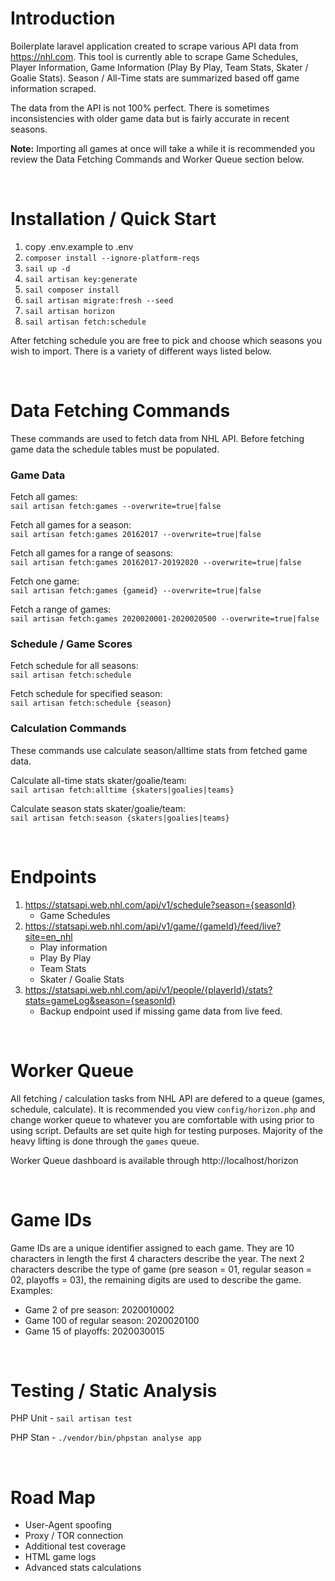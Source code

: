 # Introduction
Boilerplate laravel application created to scrape various API data from https://nhl.com. This tool is currently able to scrape Game Schedules, Player Information, Game Information (Play By Play, Team Stats, Skater / Goalie Stats). Season / All-Time stats are summarized based off game information scraped.

The data from the API is not 100% perfect. There is sometimes inconsistencies with older game data but is fairly accurate in recent seasons.

**Note:** Importing all games at once will take a while it is recommended you review the Data Fetching Commands and Worker Queue section below.

<br />

# Installation / Quick Start

1) copy .env.example to .env
2) `composer install --ignore-platform-reqs`
3) `sail up -d`
4) `sail artisan key:generate`
5) `sail composer install`
6) `sail artisan migrate:fresh --seed`
7) `sail artisan horizon`
8) `sail artisan fetch:schedule`

After fetching schedule you are free to pick and choose which seasons you wish to import. There is a variety of different ways listed below.

<br />

# Data Fetching Commands
These commands are used to fetch data from NHL API. Before fetching game data the schedule tables must be populated.<br />

### Game Data

Fetch all games:<br />
`sail artisan fetch:games --overwrite=true|false`

Fetch all games for a season:<br />
`sail artisan fetch:games 20162017 --overwrite=true|false`

Fetch all games for a range of seasons:<br />
`sail artisan fetch:games 20162017-20192020 --overwrite=true|false`

Fetch one game:<br />
`sail artisan fetch:games {gameid} --overwrite=true|false`

Fetch a range of games:<br />
`sail artisan fetch:games 2020020001-2020020500 --overwrite=true|false`

### Schedule / Game Scores
Fetch schedule for all seasons:<br />
`sail artisan fetch:schedule`

Fetch schedule for specified season:<br />
`sail artisan fetch:schedule {season}`

### Calculation Commands
These commands use calculate season/alltime stats from fetched game data.<br />

Calculate all-time stats skater/goalie/team:<br />
`sail artisan fetch:alltime {skaters|goalies|teams}`

Calculate season stats skater/goalie/team:<br />
`sail artisan fetch:season {skaters|goalies|teams}`

<br />

# Endpoints
1) https://statsapi.web.nhl.com/api/v1/schedule?season={seasonId}
    - Game Schedules
2) https://statsapi.web.nhl.com/api/v1/game/{gameId}/feed/live?site=en_nhl
   - Play information
   - Play By Play
   - Team Stats
   - Skater / Goalie Stats
3) https://statsapi.web.nhl.com/api/v1/people/{playerId}/stats?stats=gameLog&season={seasonId}
    - Backup endpoint used if missing game data from live feed.

<br />

# Worker Queue
All fetching / calculation tasks from NHL API are defered to a queue (games, schedule, calculate). It is recommended you view `config/horizon.php` and change worker queue to whatever you are comfortable with using prior to using script. Defaults are set quite high for testing purposes. Majority of the heavy lifting is done through the `games` queue.

Worker Queue dashboard is available through http://localhost/horizon

<br />

# Game IDs
Game IDs are a unique identifier assigned to each game. They are 10 characters in length the first 4 characters describe the year. The next 2 characters describe the type of game (pre season = 01, regular season = 02, playoffs = 03), the remaining digits are used to describe the game. Examples:
- Game 2 of pre season: 2020010002
- Game 100 of regular season: 2020020100
- Game 15 of playoffs: 2020030015

<br />

# Testing / Static Analysis

PHP Unit - `sail artisan test`

PHP Stan - `./vendor/bin/phpstan analyse app`

<br />

# Road Map
- User-Agent spoofing
- Proxy / TOR connection
- Additional test coverage
- HTML game logs
- Advanced stats calculations